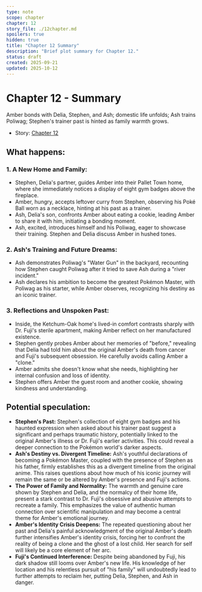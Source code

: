 ```yaml
---
type: note
scope: chapter
chapter: 12
story_file: ./12chapter.md
spoilers: true
hidden: true
title: "Chapter 12 Summary"
description: "Brief plot summary for Chapter 12."
status: draft
created: 2025-09-21
updated: 2025-10-12
---
```


# Chapter 12 - Summary

Amber bonds with Delia, Stephen, and Ash; domestic life unfolds; Ash trains Poliwag; Stephen's trainer past is hinted as family warmth grows.

- Story: [Chapter 12](./12chapter.md)

## What happens:
### 1. A New Home and Family:
*   Stephen, Delia's partner, guides Amber into their Pallet Town home, where she immediately notices a display of eight gym badges above the fireplace.
*   Amber, hungry, accepts leftover curry from Stephen, observing his Poké Ball worn as a necklace, hinting at his past as a trainer.
*   Ash, Delia's son, confronts Amber about eating a cookie, leading Amber to share it with him, initiating a bonding moment.
*   Ash, excited, introduces himself and his Poliwag, eager to showcase their training. Stephen and Delia discuss Amber in hushed tones.

### 2. Ash's Training and Future Dreams:
*   Ash demonstrates Poliwag's "Water Gun" in the backyard, recounting how Stephen caught Poliwag after it tried to save Ash during a "river incident."
*   Ash declares his ambition to become the greatest Pokémon Master, with Poliwag as his starter, while Amber observes, recognizing his destiny as an iconic trainer.

### 3. Reflections and Unspoken Past:
*   Inside, the Ketchum-Oak home's lived-in comfort contrasts sharply with Dr. Fuji's sterile apartment, making Amber reflect on her manufactured existence.
*   Stephen gently probes Amber about her memories of "before," revealing that Delia had told him about the original Amber's death from cancer and Fuji's subsequent obsession. He carefully avoids calling Amber a "clone."
*   Amber admits she doesn't know what she needs, highlighting her internal confusion and loss of identity.
*   Stephen offers Amber the guest room and another cookie, showing kindness and understanding.

## Potential speculation:
*   **Stephen's Past:** Stephen's collection of eight gym badges and his haunted expression when asked about his trainer past suggest a significant and perhaps traumatic history, potentially linked to the original Amber's illness or Dr. Fuji's earlier activities. This could reveal a deeper connection to the Pokémon world's darker aspects.
*   **Ash's Destiny vs. Divergent Timeline:** Ash's youthful declarations of becoming a Pokémon Master, coupled with the presence of Stephen as his father, firmly establishes this as a divergent timeline from the original anime. This raises questions about how much of his iconic journey will remain the same or be altered by Amber's presence and Fuji's actions.
*   **The Power of Family and Normality:** The warmth and genuine care shown by Stephen and Delia, and the normalcy of their home life, present a stark contrast to Dr. Fuji's obsessive and abusive attempts to recreate a family. This emphasizes the value of authentic human connection over scientific manipulation and may become a central theme for Amber's emotional journey.
*   **Amber's Identity Crisis Deepens:** The repeated questioning about her past and Delia's painful acknowledgment of the original Amber's death further intensifies Amber's identity crisis, forcing her to confront the reality of being a clone and the ghost of a lost child. Her search for self will likely be a core element of her arc.
*   **Fuji's Continued Interference:** Despite being abandoned by Fuji, his dark shadow still looms over Amber's new life. His knowledge of her location and his relentless pursuit of "his family" will undoubtedly lead to further attempts to reclaim her, putting Delia, Stephen, and Ash in danger.


